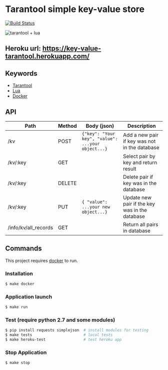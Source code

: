 # Tarantool simple key-value store

[![Build Status](https://travis-ci.com/Alex-Kuz/tarantool-key-value-store.svg?branch=master)](https://travis-ci.com/Alex-Kuz/tarantool-key-value-store)

![tarantool + lua](https://cdn-images-1.medium.com/max/1600/0*mztHqUerTUp95DmH.)

## Heroku url: https://key-value-tarantool.herokuapp.com/

## Keywords
  - [Tarantool](https://www.tarantool.io/en/)
  - [Lua](https://www.lua.org)
  - [Docker](https://hub.docker.com/r/ax4docker/ax_tarantool)
 
## API
Path | Method | Body (json) | Description
--- | --- | --- | --- 
/kv | POST | ```{"key": "Your key", "value": ...your object...} ``` | Add a new pair if key was not in the database
/kv/:key | GET |  | Select pair by key and return result
/kv/:key | DELETE | | Delete pair if key was in the database
/kv/:key | PUT | ```{ "value": ...your new object...} ``` | Update new pair if the key was in the database
/info/kv/all_records | GET |  | Return all pairs in database

## Commands
This project  requires [docker](https://www.docker.com) to run.

### Installation
```sh
$ make docker
```

### Application launch
```sh
$ make run
```
### Test (require python 2.7 and some modules)
```sh
$ pip install requests simplejson  # install modules for testing
$ make tests                       # local tests
$ make heroku-test                 # test heroku app
```

### Stop Application
```sh
$ make stop
```
